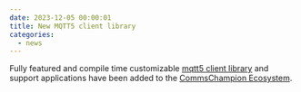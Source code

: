 ```yaml
---
date: 2023-12-05 00:00:01
title: New MQTT5 client library
categories:
  - news
---
```


Fully featured and compile time customizable
[mqtt5 client library](https://github.com/commschamp/cc.mqtt5.libs) and support applications have been added
to the [CommsChampion Ecosystem](https://commschamp.github.io/).
